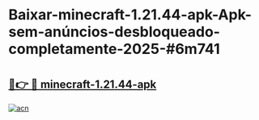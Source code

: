 # Baixar-minecraft-1.21.44-apk-Apk-sem-anúncios-desbloqueado-completamente-2025-#6m741

# <h2><a href="https://ainizakaria.my?title=minecraft-1.21.44-apk&ref=24M">🔗👉 🔴 minecraft-1.21.44-apk</a></h2>

[![acn](https://github.com/user-attachments/assets/0f9c940e-d8b0-45ae-aac7-cd30a18b3e1c)](https://ainizakaria.my?title=minecraft-1.21.44-apk&ref=24M)

